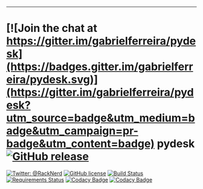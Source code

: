 -------

[![Join the chat at https://gitter.im/gabrielferreira/pydesk](https://badges.gitter.im/gabrielferreira/pydesk.svg)](https://gitter.im/gabrielferreira/pydesk?utm_source=badge&utm_medium=badge&utm_campaign=pr-badge&utm_content=badge)
pydesk [![GitHub release](https://img.shields.io/github/release/qubyte/rubidium.svg)](https://github.com/gabrielferreira/pydesk/releases/latest)
============
[![Twitter: @RackNerd](https://img.shields.io/badge/contact-@racknerd-blue.svg?style=flat)](https://twitter.com/RackNerd)
[![GitHub license](https://img.shields.io/github/license/mashape/apistatus.svg)](https://github.com/gabrielferreira/pydesk/blob/master/LICENSE)
[![Build Status](https://travis-ci.org/gabrielferreira/pydesk.svg?branch=master)](https://travis-ci.org/gabrielferreira/pydesk)
[![Requirements Status](https://requires.io/github/gabrielferreira/pydesk/requirements.svg?branch=master)](https://requires.io/github/gabrielferreira/pydesk/requirements/?branch=master)
[![Codacy Badge](https://api.codacy.com/project/badge/grade/3e65dd1082334219bc6e2c1a226b7cdf)](https://www.codacy.com/app/contato_8/pydesk)
[![Codacy Badge](https://api.codacy.com/project/badge/coverage/3e65dd1082334219bc6e2c1a226b7cdf)](https://www.codacy.com/app/contato_8/pydesk)
